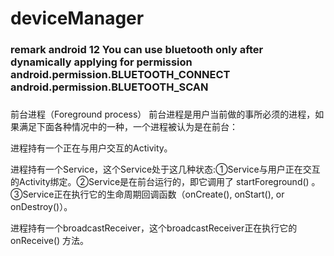 # deviceManager

### remark  android 12  You can use bluetooth only after dynamically applying for permission  android.permission.BLUETOOTH_CONNECT android.permission.BLUETOOTH_SCAN

###  

前台进程（Foreground process） 前台进程是用户当前做的事所必须的进程，如果满足下面各种情况中的一种，一个进程被认为是在前台：

进程持有一个正在与用户交互的Activity。

进程持有一个Service，这个Service处于这几种状态:①Service与用户正在交互的Activity绑定。②Service是在前台运行的，即它调用了 startForeground()
。③Service正在执行它的生命周期回调函数（onCreate(), onStart(), or onDestroy()）。

进程持有一个broadcastReceiver，这个broadcastReceiver正在执行它的 onReceive() 方法。
